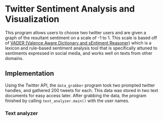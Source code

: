 # Twitter Sentiment Analysis and Visualization
This program allows users to choose two twitter users and are given a graph of the resultant sentiment on a scale of -1 to 1. This scale is based off of [VADER (Valence Aware Dictionary and sEntiment Reasoner)](https://github.com/cjhutto/vaderSentiment) which is a lexicon and rule-based sentiment analysis tool that is specifically attuned to sentiments expressed in social media, and works well on texts from other domains.

## Implementation
Using the Twitter API, the `data_grabber` program took two prompted twitter handles, and gathered 200 tweets for each. This data was stored in two text documents for easy access later. After grabbing the data, the program finished by calling `text_analyzer.main()` with the user names.
### Text analyzer
